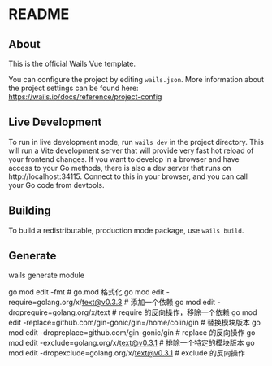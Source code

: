 # README

## About

This is the official Wails Vue template.

You can configure the project by editing `wails.json`. More information about the project settings can be found
here: https://wails.io/docs/reference/project-config

## Live Development

To run in live development mode, run `wails dev` in the project directory. This will run a Vite development
server that will provide very fast hot reload of your frontend changes. If you want to develop in a browser
and have access to your Go methods, there is also a dev server that runs on http://localhost:34115. Connect
to this in your browser, and you can call your Go code from devtools.

## Building

To build a redistributable, production mode package, use `wails build`.

## Generate

wails generate module

go mod edit -fmt # go.mod 格式化
go mod edit -require=golang.org/x/text@v0.3.3 # 添加⼀个依赖
go mod edit -droprequire=golang.org/x/text # require 的反向操作，移除⼀个依赖
go mod edit -replace=github.com/gin-gonic/gin=/home/colin/gin # 替换模块版本
go mod edit -dropreplace=github.com/gin-gonic/gin # replace 的反向操作
go mod edit -exclude=golang.org/x/text@v0.3.1 # 排除⼀个特定的模块版本
go mod edit -dropexclude=golang.org/x/text@v0.3.1 # exclude 的反向操作
